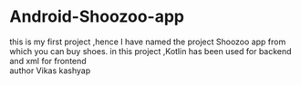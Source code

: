 # Android-Shoozoo-app
this is my first project  ,hence I have named the project  Shoozoo app from which you can buy shoes. in this project ,Kotlin has been used for backend and xml for frontend
<br>
author Vikas kashyap
